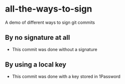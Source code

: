 # all-the-ways-to-sign

A demo of different ways to sign git commits

## By no signature at all

- This commit was done without a signature

## By using a local key

- This commit was done with a key stored in 1Password

